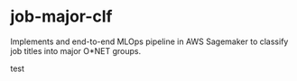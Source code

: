 # job-major-clf
Implements and end-to-end MLOps pipeline in AWS Sagemaker to classify job titles into major O*NET groups.

test
